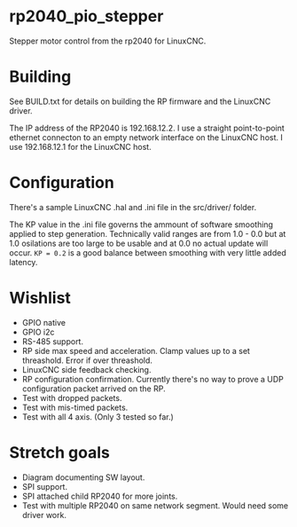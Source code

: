 # rp2040_pio_stepper
Stepper motor control from the rp2040 for LinuxCNC.

# Building
See BUILD.txt for details on building the RP firmware and the LinuxCNC driver.

The IP address of the RP2040 is 192.168.12.2.
I use a straight point-to-point ethernet connecton to an empty network interface on the LinuxCNC host.
I use 192.168.12.1 for the LinuxCNC host.

# Configuration
There's a sample LinuxCNC .hal and .ini file in the src/driver/ folder.

The KP value in the .ini file governs the ammount of software smoothing applied to step generation.
Technically valid ranges are from 1.0 - 0.0 but at 1.0 osilations are too large to be usable and at 0.0 no actual update will occur.
`KP = 0.2` is a good balance between smoothing with very little added latency.

# Wishlist
  * GPIO native
  * GPIO i2c
  * RS-485 support.
  * RP side max speed and acceleration. Clamp values up to a set threashold. Error if over threashold.
  * LinuxCNC side feedback checking.
  * RP configuration confirmation. Currently there's no way to prove a UDP configuration packet arrived on the RP.
  * Test with dropped packets.
  * Test with mis-timed packets.
  * Test with all 4 axis. (Only 3 tested so far.)

# Stretch goals
  * Diagram documenting SW layout.
  * SPI support.
  * SPI attached child RP2040 for more joints.
  * Test with multiple RP2040 on same network segment. Would need some driver work.
